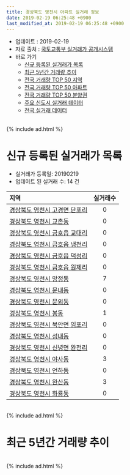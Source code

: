 ```yaml
---
title: 경상북도 영천시 아파트 실거래 정보
date: 2019-02-19 06:25:48 +0900
last_modified_at: 2019-02-19 06:25:48 +0900
---
```


* 업데이트 : 2019-02-19
* 자료 출처 : [국토교통부 실거래가 공개시스템](http://rt.molit.go.kr)
* 바로 가기
    * [신규 등록된 실거래가 목록](#신규-등록된-실거래가-목록)
    * [최근 5년간 거래량 추이](#최근-5년간-거래량-추이)
    * [전국 거래량 TOP 50 지역](https://inasie.github.io/apt-trade-info/최근-3개월-전국에서-가장-거래가-많이-발생한-지역)
    * [전국 거래량 TOP 50 아파트](https://inasie.github.io/apt-trade-info/최근-3개월-전국에서-가장-거래가-많이-발생한-아파트)
    * [전국 거래량 TOP 50 분양권](https://inasie.github.io/apt-trade-info/최근-3개월-전국에서-가장-거래가-많이-발생한-분양권)
    * [주요 신도시 실거래 데이터](https://inasie.github.io/apt-trade-info/주요-신도시)
    * [전국 실거래 데이터](https://inasie.github.io/apt-trade-info/전국)

<br>
{% include ad.html %}
<br>

# 신규 등록된 실거래가 목록
* 실거래가 등록일: 20190219
* 업데이트 된 실거래 수: 14 건


|지역|실거래수|
|:---|:---:|
|[경상북도 영천시 고경면 단포리](https://inasie.github.io/apt-trade-info/경상북도-영천시-고경면-단포리)|0|
|[경상북도 영천시 교촌동](https://inasie.github.io/apt-trade-info/경상북도-영천시-교촌동)|0|
|[경상북도 영천시 금호읍 교대리](https://inasie.github.io/apt-trade-info/경상북도-영천시-금호읍-교대리)|0|
|[경상북도 영천시 금호읍 냉천리](https://inasie.github.io/apt-trade-info/경상북도-영천시-금호읍-냉천리)|0|
|[경상북도 영천시 금호읍 덕성리](https://inasie.github.io/apt-trade-info/경상북도-영천시-금호읍-덕성리)|0|
|[경상북도 영천시 금호읍 원제리](https://inasie.github.io/apt-trade-info/경상북도-영천시-금호읍-원제리)|0|
|[경상북도 영천시 망정동](https://inasie.github.io/apt-trade-info/경상북도-영천시-망정동)|7|
|[경상북도 영천시 문내동](https://inasie.github.io/apt-trade-info/경상북도-영천시-문내동)|0|
|[경상북도 영천시 문외동](https://inasie.github.io/apt-trade-info/경상북도-영천시-문외동)|0|
|[경상북도 영천시 봉동](https://inasie.github.io/apt-trade-info/경상북도-영천시-봉동)|1|
|[경상북도 영천시 북안면 임포리](https://inasie.github.io/apt-trade-info/경상북도-영천시-북안면-임포리)|0|
|[경상북도 영천시 성내동](https://inasie.github.io/apt-trade-info/경상북도-영천시-성내동)|0|
|[경상북도 영천시 신녕면 완전리](https://inasie.github.io/apt-trade-info/경상북도-영천시-신녕면-완전리)|0|
|[경상북도 영천시 야사동](https://inasie.github.io/apt-trade-info/경상북도-영천시-야사동)|3|
|[경상북도 영천시 언하동](https://inasie.github.io/apt-trade-info/경상북도-영천시-언하동)|0|
|[경상북도 영천시 완산동](https://inasie.github.io/apt-trade-info/경상북도-영천시-완산동)|3|
|[경상북도 영천시 화룡동](https://inasie.github.io/apt-trade-info/경상북도-영천시-화룡동)|0|


<br>
{% include ad.html %}
<br>

# 최근 5년간 거래량 추이


<div style="width:100%;">
    <canvas id="deal_progress" height="200"></canvas>
</div>

<script>
new Chart(document.getElementById("deal_progress"), {
    type: 'line',
    data: {
        labels: ['201402','201403','201404','201405','201406','201407','201408','201409','201410','201411','201412','201501','201502','201503','201504','201505','201506','201507','201508','201509','201510','201511','201512','201601','201602','201603','201604','201605','201606','201607','201608','201609','201610','201611','201612','201701','201702','201703','201704','201705','201706','201707','201708','201709','201710','201711','201712','201801','201802','201803','201804','201805','201806','201807','201808','201809','201810','201811','201812','201901','201902'],
        datasets: [{
            label: '매매',
            pointRadius: 1,
            data: [56, 83, 100, 80, 77, 70, 50, 76, 119, 116, 95, 114, 91, 141, 92, 85, 90, 99, 75, 74, 112, 70, 52, 54, 41, 63, 54, 48, 43, 39, 52, 52, 45, 52, 50, 49, 74, 70, 63, 47, 52, 52, 42, 50, 34, 54, 45, 72, 74, 86, 66, 53, 64, 47, 46, 61, 59, 85, 50, 51, 20],
            borderColor: "rgba(255, 201, 14, 1)",
            backgroundColor: "rgba(255, 201, 14, 0.5)",
            fill: false,
            lineTension: 0
        },{
            label: '전월세',
            pointRadius: 1,
            data: [28, 32, 28, 43, 28, 39, 26, 20, 27, 25, 31, 32, 27, 41, 86, 96, 56, 26, 26, 22, 29, 49, 30, 42, 57, 39, 68, 101, 65, 28, 16, 14, 30, 22, 17, 31, 61, 60, 91, 117, 50, 29, 46, 14, 43, 50, 38, 80, 47, 57, 80, 119, 51, 31, 39, 30, 36, 28, 21, 16, 13],
            borderColor: "rgba(0, 141, 185, 1)",
            backgroundColor: "rgba(0, 141, 185, 0.5)",
            fill: false,
            lineTension: 0
        }
        ]
    },
    options: {
        responsive: true,
        title: {
            display: false
        },
        tooltips: {
            mode: 'index',
            intersect: false
        },
        hover: {
            mode: 'nearest',
            intersect: true
        },
        scales: {
            xAxes: [{
                display: true,
                scaleLabel: {
                    display: true,
                    labelString: '년/월'
                }
            }],
            yAxes: [{
                display: true,
                ticks: {
                    suggestedMin: 0,
                },
                scaleLabel: {
                    display: true,
                    labelString: '실거래 수'
                }
            }]
        }
    }
});

</script>


<br>
{% include ad.html %}
<br>

